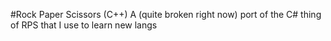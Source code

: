 #Rock Paper Scissors (C++)
A (quite broken right now) port of the C# thing of RPS that I use
to learn new langs